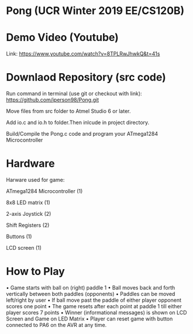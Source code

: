 # Pong (UCR Winter 2019 EE/CS120B)

# Demo Video (Youtube) 

Link: https://www.youtube.com/watch?v=8TPLRwJhwkQ&t=41s 

# Downlaod Repository (src code)

Run command in terminal (use git or checkout with link): https://github.com/iperson98/Pong.git


Move files from src folder to Atmel Studio 6 or later.

Add io.c and io.h to folder.Then inlcude in project directory.

Build/Compile the Pong.c code and program your ATmega1284 Microcontroller

# Hardware

Harware used for game:

ATmega1284 Microcontroller (1)

8x8 LED matrix (1) 

2-axis Joystick (2)

Shift Registers (2)

Buttons (1)

LCD screen (1)

# How to Play

•	Game starts with ball on (right) paddle 1
•	Ball moves back and forth vertically between both paddles (opponents) 
•	Paddles can be moved left/right by user 
•	If ball move past the paddle of either player opponent scores one point 
•	The game resets after each point at paddle 1 till either player scores 7 points 
•	Winner (informational messages) is shown on LCD Screen and Game on LED Matrix 
•	Player can reset game with button connected to PA6 on the AVR at any time.
